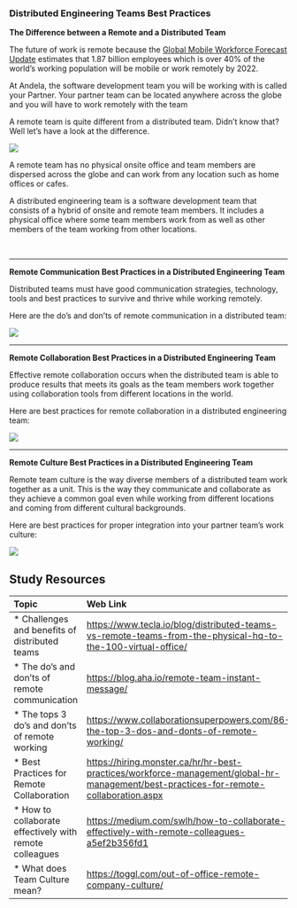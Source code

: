 ### **Distributed Engineering Teams Best Practices**
**The Difference between a Remote and a Distributed Team**

The future of work is remote because the [Global Mobile Workforce Forecast Update](https://www.strategyanalytics.com/access-services/enterprise/mobile-workforce/market-data/report-detail/global-mobile-workforce-forecast-update-2016-2022#.WCPg5Mn5Tcs) estimates that 1.87 billion employees which is over 40% of the world’s working population will be mobile or work remotely by 2022.
<br />

At Andela, the software development team you will be working with is called your Partner. Your partner team can be located anywhere across the globe and you will have to work remotely with the team
<br />

A remote team is quite different from a distributed team. Didn’t know that? Well let’s have a look at the difference.

<img src="images/remote-time-clock.png" />

A remote team has no physical onsite office and team members are dispersed across the globe and can work from any location such as home offices or cafes.
<br />

A distributed engineering team is a software development team that consists of a hybrid of onsite and remote team members. It includes a physical office where some team members work from as well as other members of the team working from other locations.

<br />

-----

**Remote Communication Best Practices in a Distributed Engineering Team**

Distributed teams must have good communication strategies, technology, tools and best practices to survive and thrive while working remotely.

Here are the do’s and don’ts of remote communication in a distributed team:

<img src="images/Do's-and-Dont's-of-remote-communication.png" />

-----

**Remote Collaboration Best Practices in a Distributed Engineering Team**

Effective remote collaboration occurs when the distributed team is able to produce results that meets its goals as the team members work together using collaboration tools from different locations in the world.
<br />

Here are best practices for remote collaboration in a distributed engineering team:

<img src="images/Best-practices-for-remote-collaboration.png" />

<br />

-------

**Remote Culture Best Practices in a Distributed Engineering Team**

Remote team culture is the way diverse members of a distributed team work together as a unit. This is the way they communicate and collaborate as they achieve a common goal even while working from different locations and coming from different cultural backgrounds.

Here are best practices for proper integration into your partner team’s work culture:

<img src="images/Integration-into-Partner-Work.png" />

<br />


Study Resources
----------------


| Topic   |  Web Link      |
|:---------|:----------|
| * Challenges and benefits of distributed teams|https://www.tecla.io/blog/distributed-teams-vs-remote-teams-from-the-physical-hq-to-the-100-virtual-office/|
| * The do’s and don’ts of remote communication|https://blog.aha.io/remote-team-instant-message/|
| * The tops 3 do’s and don’ts of remote working|https://www.collaborationsuperpowers.com/86-the-top-3-dos-and-donts-of-remote-working/|
| * Best Practices for Remote Collaboration|https://hiring.monster.ca/hr/hr-best-practices/workforce-management/global-hr-management/best-practices-for-remote-collaboration.aspx|
| * How to collaborate effectively with remote colleagues|https://medium.com/swlh/how-to-collaborate-effectively-with-remote-colleagues-a5ef2b356fd1|
| * What does Team Culture mean?|https://toggl.com/out-of-office-remote-company-culture/|
